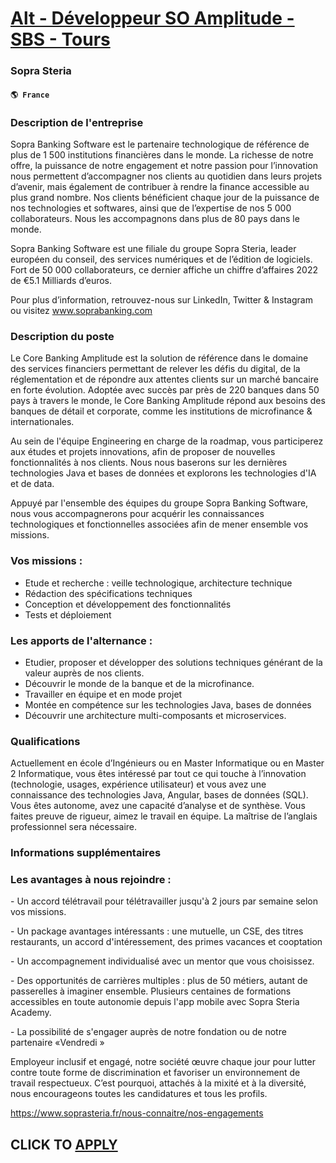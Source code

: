 # [Alt - Développeur SO Amplitude - SBS - Tours](https://www.remotewlb.com/apply/alt-developpeur-so-amplitude-sbs-tours)  
### Sopra Steria  
#### `🌎 France`  

### Description de l'entreprise

Sopra Banking Software est le partenaire technologique de référence de plus de 1 500 institutions financières dans le monde. La richesse de notre offre, la puissance de notre engagement et notre passion pour l’innovation nous permettent d’accompagner nos clients au quotidien dans leurs projets d’avenir, mais également de contribuer à rendre la finance accessible au plus grand nombre. Nos clients bénéficient chaque jour de la puissance de nos technologies et softwares, ainsi que de l’expertise de nos 5 000 collaborateurs. Nous les accompagnons dans plus de 80 pays dans le monde.

Sopra Banking Software est une filiale du groupe Sopra Steria, leader européen du conseil, des services numériques et de l’édition de logiciels. Fort de 50 000 collaborateurs, ce dernier affiche un chiffre d’affaires 2022 de €5.1 Milliards d’euros.

Pour plus d’information, retrouvez-nous sur LinkedIn, Twitter & Instagram ou visitez www.soprabanking.com

### Description du poste

Le Core Banking Amplitude est Ia solution de référence dans le domaine des services financiers permettant de relever les défis du digital, de la réglementation et de répondre aux attentes clients sur un marché bancaire en forte évolution. Adoptée avec succès par près de 220 banques dans 50 pays à travers le monde, le Core Banking Amplitude répond aux besoins des banques de détail et corporate, comme les institutions de microfinance & internationales.

Au sein de l'équipe Engineering en charge de la roadmap, vous participerez aux études et projets innovations, afin de proposer de nouvelles fonctionnalités à nos clients. Nous nous baserons sur les dernières technologies Java et bases de données et explorons les technologies d'IA et de data.

Appuyé par l'ensemble des équipes du groupe Sopra Banking Software, nous vous accompagnerons pour acquérir les connaissances technologiques et fonctionnelles associées afin de mener ensemble vos missions.

### Vos missions :

  * Etude et recherche : veille technologique, architecture technique
  * Rédaction des spécifications techniques
  * Conception et développement des fonctionnalités
  * Tests et déploiement

### Les apports de l'alternance :

  * Etudier, proposer et développer des solutions techniques générant de la valeur auprès de nos clients.
  * Découvrir le monde de la banque et de la microfinance.
  * Travailler en équipe et en mode projet
  * Montée en compétence sur les technologies Java, bases de données
  * Découvrir une architecture multi-composants et microservices.

### Qualifications

Actuellement en école d’Ingénieurs ou en Master Informatique ou en Master 2 Informatique, vous êtes intéressé par tout ce qui touche à l’innovation (technologie, usages, expérience utilisateur) et vous avez une connaissance des technologies Java, Angular, bases de données (SQL). Vous êtes autonome, avez une capacité d’analyse et de synthèse. Vous faites preuve de rigueur, aimez le travail en équipe. La maîtrise de l’anglais professionnel sera nécessaire.

### Informations supplémentaires

### Les avantages à nous rejoindre :

\- Un accord télétravail pour télétravailler jusqu'à 2 jours par semaine selon vos missions.

\- Un package avantages intéressants : une mutuelle, un CSE, des titres restaurants, un accord d'intéressement, des primes vacances et cooptation

\- Un accompagnement individualisé avec un mentor que vous choisissez.

\- Des opportunités de carrières multiples : plus de 50 métiers, autant de passerelles à imaginer ensemble. Plusieurs centaines de formations accessibles en toute autonomie depuis l'app mobile avec Sopra Steria Academy.

\- La possibilité de s'engager auprès de notre fondation ou de notre partenaire «Vendredi »

Employeur inclusif et engagé, notre société œuvre chaque jour pour lutter contre toute forme de discrimination et favoriser un environnement de travail respectueux. C’est pourquoi, attachés à la mixité et à la diversité, nous encourageons toutes les candidatures et tous les profils.

https://www.soprasteria.fr/nous-connaitre/nos-engagements

  
## CLICK TO [APPLY](https://www.remotewlb.com/apply/alt-developpeur-so-amplitude-sbs-tours)

